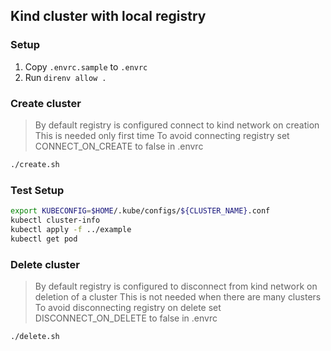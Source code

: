 ## Kind cluster with local registry

### Setup

1. Copy `.envrc.sample` to `.envrc`
2. Run `direnv allow .`

### Create cluster

> By default registry is configured connect to kind network on creation
> This is needed only first time
> To avoid connecting registry set CONNECT_ON_CREATE to false in .envrc

```bash
./create.sh
```

### Test Setup

```bash
export KUBECONFIG=$HOME/.kube/configs/${CLUSTER_NAME}.conf
kubectl cluster-info
kubectl apply -f ../example
kubectl get pod
```

### Delete cluster

> By default registry is configured to disconnect from kind network on deletion of a cluster
> This is not needed when there are many clusters
> To avoid disconnecting registry on delete set DISCONNECT_ON_DELETE to false in .envrc

```bash
./delete.sh
```